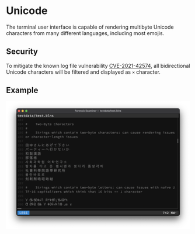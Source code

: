 # Unicode
The terminal user interface is capable of rendering multibyte Unicode characters from many different languages, including most emojis.

## Security
To mitigate the known log file vulnerability [CVE-2021-42574](https://nvd.nist.gov/vuln/detail/CVE-2021-42574), all bidirectional Unicode characters will be filtered and displayed as `×` character.

## Example
![](../../images/unicode.png "Unicode")
